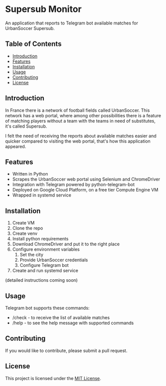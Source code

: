 # Supersub Monitor

An application that reports to Telegram bot available matches for UrbanSoccer Supersub.


## Table of Contents

- [Introduction](#introduction)
- [Features](#features)
- [Installation](#installation)
- [Usage](#usage)
- [Contributing](#contributing)
- [License](#license)


## Introduction

In France there is a network of football fields called UrbanSoccer. This network has a web portal, where among other possibilities there is a feature of matching players without a team with the teams in need of substitutes, it's called Supersub.

I felt the need of receiving the reports about available matches easier and quicker compared to visiting the web portal, that's how this application appeared.


## Features

* Written in Python
* Scrapes the UrbanSoccer web portal using Selenium and ChromeDriver
* Integration with Telegram powered by python-telegram-bot
* Deployed on Google Cloud Platform, on a free tier Compute Engine VM
* Wrapped in systemd service


## Installation

1. Create VM
2. Clone the repo
3. Create venv
4. Install python requirements
5. Download ChromeDriver and put it to the right place
6. Configure environment variables
    1. Set the city
    2. Provide UrbanSoccer credentials
    3. Configure Telegram bot
7. Create and run systemd service

(detailed instructions coming soon)


## Usage

Telegram bot supports these commands:
* /check - to receive the list of available matches
* /help - to see the help message with supported commands


## Contributing

If you would like to contribute, please submit a pull request.


## License

This project is licensed under the [MIT License](LICENSE).
